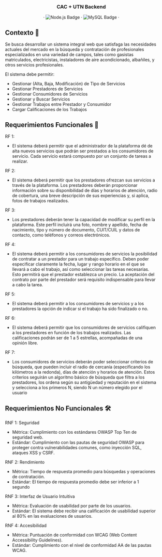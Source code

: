 <div align="center">
  <h3 align="center">CAC + UTN Backend</h3>
  <p align="center">
    ·
    <img src="https://img.shields.io/badge/Node.js-393?logo=nodedotjs&logoColor=fff&style=plastic" alt="Node.js Badge">
    ·
    <img src="https://img.shields.io/badge/MySQL-4479A1?logo=mysql&logoColor=fff&style=plastic" alt="MySQL Badge">
    ·
  </p>
</div>

## Contexto 🚀
Se busca desarrollar un sistema integral web que satisfaga las necesidades actuales del
mercado en la búsqueda y contratación de profesionales especializados en una variedad de
campos, tales como gasistas matriculados, electricistas, instaladores de aire
acondicionado, albañiles, y otros servicios profesionales.

El sistema debe permitir:
* Gestionar (Alta, Baja, Modificación) de Tipo de Servicios
* Gestionar Prestadores de Servicios
* Gestionar Consumidores de Servicios
* Gestionar y Buscar Servicios
* Gestionar Trabajos entre Prestador y Consumidor
* Cargar Calificaciones de los Trabajos

## Requerimientos Funcionales 🔧
RF 1:
* El sistema deberá permitir que el administrador de la plataforma dé de alta nuevos
servicios que podrán ser prestados a los consumidores de servicio. Cada servicio estará
compuesto por un conjunto de tareas a realizar.

RF 2:
* El sistema deberá permitir que los prestadores ofrezcan sus servicios a través de la
plataforma. Los prestadores deberán proporcionar información sobre su disponibilidad de
días y horarios de atención, radio de cobertura, una breve descripción de sus experiencias y,
si aplica, fotos de trabajos realizados.

RF 3:
* Los prestadores deberán tener la capacidad de modificar su perfil en la plataforma. Este
perfil incluirá una foto, nombre y apellido, fecha de nacimiento, tipo y número de documento,
CUIT/CUIL y datos de contacto, como teléfonos y correos electrónicos.

RF 4:
* El sistema deberá permitir a los consumidores de servicios la posibilidad de contratar a
un prestador para un trabajo específico. Deben poder especificar claramente la fecha, lugar
y rango horario en el que se llevará a cabo el trabajo, así como seleccionar las tareas
necesarias. Esto permitirá que el prestador establezca un precio. La aceptación del contrato
por parte del prestador será requisito indispensable para llevar a cabo la tarea.

RF 5:
* El sistema deberá permitir a los consumidores de servicios y a los prestadores la opción
de indicar si el trabajo ha sido finalizado o no.

RF 6:
* El sistema deberá permitir que los consumidores de servicios califiquen a los
prestadores en función de los trabajos realizados. Las calificaciones podrán ser de 1 a 5
estrellas, acompañadas de una opinión libre.

RF 7:
* Los consumidores de servicios deberán poder seleccionar criterios de búsqueda, que
pueden incluir el radio de cercanía (especificando los kilómetros a la redonda), días de
atención y horarios de atención. Estos criterios seguirán un algoritmo básico de búsqueda
que filtra a los prestadores, los ordena según su antigüedad y reputación en el sistema y
selecciona a los primeros N, siendo N un número elegido por el usuario

## Requerimientos No Funcionales 🛠️

RNF 1: Seguridad
* Métrica: Cumplimiento con los estándares OWASP Top Ten de seguridad web.
* Estándar: Cumplimiento con las pautas de seguridad OWASP para proteger contra
vulnerabilidades comunes, como inyección SQL, ataques XSS y CSRF.

RNF 2: Rendimiento
* Métrica: Tiempo de respuesta promedio para búsquedas y operaciones de contratación.
* Estándar: El tiempo de respuesta promedio debe ser inferior a 1 segundo

RNF 3: Interfaz de Usuario Intuitiva
* Métrica: Evaluación de usabilidad por parte de los usuarios.
* Estándar: El sistema debe recibir una calificación de usabilidad superior al 80% en las
evaluaciones de usuarios.

RNF 4: Accesibilidad
* Métrica: Puntuación de conformidad con WCAG (Web Content Accessibility Guidelines).
* Estándar: Cumplimiento con el nivel de conformidad AA de las pautas WCAG.

